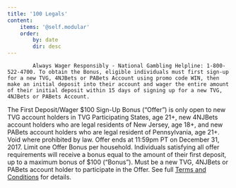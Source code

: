 ```yaml
---
title: '100 Legals'
content:
    items: '@self.modular'
    order:
        by: date
        dir: desc
---
```


			Always Wager Responsibly - National Gambling Helpline: 1-800-522-4700. To obtain the Bonus, eligible individuals must first sign-up for a new TVG, 4NJBets or PABets Account using promo code WIN, then make an initial deposit into their account and wager the entire amount of their initial deposit within 15 days of signing up for a new TVG, 4NJBets or PABets Account.
The First Deposit/Wager $100 Sign-Up Bonus (“Offer”) is only open to new TVG account holders in TVG Participating States, age 21+, new 4NJBets account holders who are legal residents of New Jersey, age 18+, and new PABets account holders who are legal resident of Pennsylvania, age 21+. Void where prohibited by law. Offer ends at 11:59pm PT on December 31, 2017. Limit one Offer Bonus per household. Individuals satisfying all offer requirements will receive a bonus equal to the amount of their first deposit, up to a maximum bonus of $100 (“Bonus”). Must be a new TVG, 4NJBets or PABets account holder to participate in the Offer. See full <a href="images/100-Sign-up-Rules.pdf">Terms and Conditions</a> for details.
			